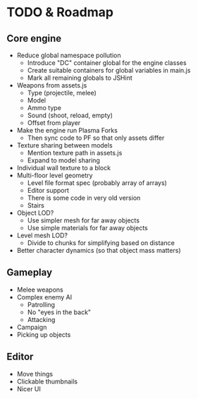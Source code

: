 TODO & Roadmap
==============

Core engine
-----------

* Reduce global namespace pollution
	- Introduce "DC" container global for the engine classes
	- Create suitable containers for global variables in main.js
	- Mark all remaining globals to JSHint
* Weapons from assets.js
	- Type (projectile, melee)
	- Model
	- Ammo type
	- Sound (shoot, reload, empty)
	- Offset from player
* Make the engine run Plasma Forks
	- Then sync code to PF so that only assets differ
* Texture sharing between models
	- Mention texture path in assets.js
	- Expand to model sharing
* Individual wall texture to a block
* Multi-floor level geometry
	- Level file format spec (probably array of arrays)
	- Editor support
	- There is some code in very old version
	- Stairs
* Object LOD?
	- Use simpler mesh for far away objects
	- Use simple materials for far away objects
* Level mesh LOD?
	- Divide to chunks for simplifying based on distance
* Better character dynamics (so that object mass matters)


Gameplay
--------

* Melee weapons
* Complex enemy AI
	- Patrolling
	- No "eyes in the back"
	- Attacking
* Campaign
* Picking up objects


Editor
------

* Move things
* Clickable thumbnails
* Nicer UI
